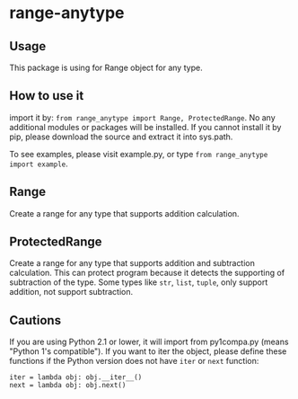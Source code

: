 # range-anytype

## Usage

This package is using for Range object for any type.

## How to use it

import it by: `from range_anytype import Range, ProtectedRange`. No any additional modules or packages will be installed. If you cannot install it by pip, please download the source and extract it into sys.path.

To see examples, please visit example.py, or type `from range_anytype import example`.

## Range

Create a range for any type that supports addition calculation.

## ProtectedRange

Create a range for any type that supports addition and subtraction calculation. This can protect program because it detects the supporting of subtraction of the type. Some types like `str`, `list`, `tuple`, only support addition, not support subtraction.

## Cautions

If you are using Python 2.1 or lower, it will import from py1compa.py (means "Python 1's compatible"). If you want to iter the object, please define these functions if the Python version does not have `iter` or `next` function:
```python3
iter = lambda obj: obj.__iter__()
next = lambda obj: obj.next()
```
